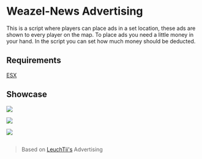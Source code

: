 # Weazel-News Advertising

This is a script where players can place ads in a set location, these ads are shown to every player on the map. To place ads you need a little money in your hand. In the script you can set how much money should be deducted.

## Requirements
[ESX](https://github.com/ESX-Org/es_extended)

## Showcase

![](https://i.imgur.com/Jh3l8d5.jpg)

![](https://i.imgur.com/4pdDlLU.jpg)

![](https://i.imgur.com/HCArfNs.png)

##
> Based on [LeuchTii's](https://forum.cfx.re/t/release-esx-advertising/1465564) Advertising

